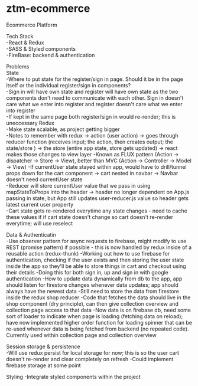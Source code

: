 # ztm-ecommerce

Ecommerce Platform<br>

Tech Stack<br>
-React & Redux<br>
-SASS & Styled components<br>
-FireBase: backend & authentication<br>

Problems<br>
State<br>
-Where to put state for the register/sign in page. Should it be in the page itself or the individual register/sign in components?<br>
-Sign in will have own state and register will have own state as the two components don't need to communicate with each other. Sign in doesn't care what we enter into register and register doesn't care what we enter into register<br>
-If kept in the same page both register/sign in would re-render; this is uneccessary
Redux<br>
-Make state scalable, as project getting bigger<br>
-Notes to remember with redux -> action (user action) -> goes through reducer function (receives input; the action, then creates output; the state/store ) -> the store (entire app state, store gets updated) -> react makes those changes to view layer
-Known as FLUX pattern (Action -> dispatcher -> Store -> View), better than MVC (Action -> Controller -> Model -> View)
-If currentUser state stayed within app, would have to drill/tunnel props down for the cart component -> cart nested in navbar -> Navbar doesn't need currentUser state<br>
-Reducer will store currentUser value that we pass in using mapStateToProps into the header -> header no longer dependent on App.js passing in state, but App still updates user-reducer.js value so header gets latest current user property<br>
-Cart state gets re-rendered everytime any state changes - need to cache these values if if cart state doesn't change so cart doesn't re-render everytime; will use reselect

Data & Authenticatin<br>
-Use observer pattern for async requests to firebase, might modify to use REST (promise pattern) if possible - this is now handled by redux inside of a reusable action (redux-thunk)
-Working out how to use firebase for authentication, checking if the user exists and then storing the user state inside the app so they'll be able to store things in cart and checkout using their details
-Doing this for both sign in, up and sign in with google authentication
-How to update data dynamically from db to the app, app should listen for firestore changes whenever data updates; app should always have the newest data
-Still need to store the data from firestore inside the redux shop reducer
-Code that fetches the data should live in the shop component (dry principle), can then give collection overview and collection page access to that data
-Now data is on firebase db, need some sort of loader to indicate when page is loading (fetching data on reload); have now implemented higher order function for loading spinner that can be re-used whenever data is being fetched from backend (no repeated code). Currently used within collection page and collection overview

Session storage & persistence<br>
-Will use redux persist for local storage for now; this is so the user cart doesn't re-render and clear completely on refresh
-Could implement firebase storage at some point

Styling
-Integrate styled components within the project
